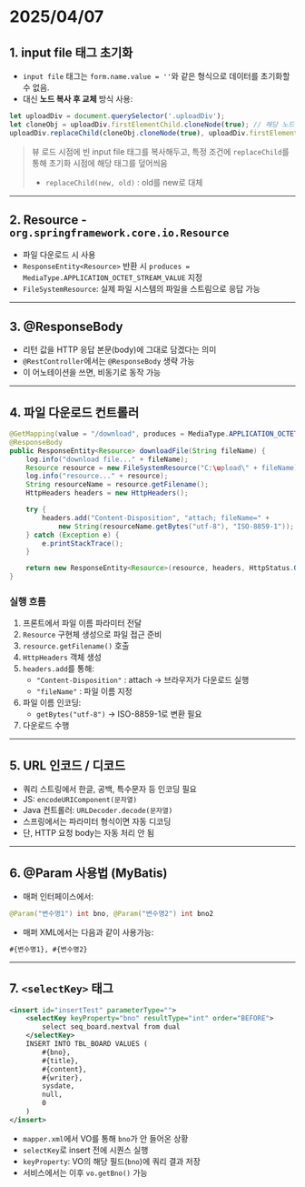 # 2025/04/07

## 1. input file 태그 초기화

- `input file` 태그는 `form.name.value = ''`와 같은 형식으로 데이터를 초기화할 수 없음.
- 대신 **노드 복사 후 교체** 방식 사용:

```javascript
let uploadDiv = document.querySelector('.uploadDiv');
let cloneObj = uploadDiv.firstElementChild.cloneNode(true); // 해당 노드를 복사
uploadDiv.replaceChild(cloneObj.cloneNode(true), uploadDiv.firstElementChild);
```

> 뷰 로드 시점에 빈 input file 태그를 복사해두고, 특정 조건에 `replaceChild`를 통해 초기화 시점에 해당 태그를 덮어씌움  
> - `replaceChild(new, old)` : old를 new로 대체

---

## 2. Resource - `org.springframework.core.io.Resource`

- 파일 다운로드 시 사용
- `ResponseEntity<Resource>` 반환 시 `produces = MediaType.APPLICATION_OCTET_STREAM_VALUE` 지정
- `FileSystemResource`: 실제 파일 시스템의 파일을 스트림으로 응답 가능

---

## 3. @ResponseBody

- 리턴 값을 HTTP 응답 본문(body)에 그대로 담겠다는 의미
- `@RestController`에서는 `@ResponseBody` 생략 가능
- 이 어노테이션을 쓰면, 비동기로 동작 가능
---

## 4. 파일 다운로드 컨트롤러

```java
@GetMapping(value = "/download", produces = MediaType.APPLICATION_OCTET_STREAM_VALUE)
@ResponseBody
public ResponseEntity<Resource> downloadFile(String fileName) {
    log.info("download file..." + fileName);
    Resource resource = new FileSystemResource("C:\upload\" + fileName);
    log.info("resource..." + resource);
    String resourceName = resource.getFilename();
    HttpHeaders headers = new HttpHeaders();

    try {
        headers.add("Content-Disposition", "attach; fileName=" +
            new String(resourceName.getBytes("utf-8"), "ISO-8859-1"));
    } catch (Exception e) {
        e.printStackTrace();
    }

    return new ResponseEntity<Resource>(resource, headers, HttpStatus.OK);
}
```

### 실행 흐름
1. 프론트에서 파일 이름 파라미터 전달
2. `Resource` 구현체 생성으로 파일 접근 준비
3. `resource.getFilename()` 호출
4. `HttpHeaders` 객체 생성
5. `headers.add`를 통해:
   - `"Content-Disposition"` : attach → 브라우저가 다운로드 실행
   - `"fileName"` : 파일 이름 지정
6. 파일 이름 인코딩:
   - `getBytes("utf-8")` → ISO-8859-1로 변환 필요
7. 다운로드 수행

---

## 5. URL 인코드 / 디코드

- 쿼리 스트링에서 한글, 공백, 특수문자 등 인코딩 필요
- JS: `encodeURIComponent(문자열)`
- Java 컨트롤러: `URLDecoder.decode(문자열)`
- 스프링에서는 파라미터 형식이면 자동 디코딩
- 단, HTTP 요청 body는 자동 처리 안 됨

---

## 6. @Param 사용법 (MyBatis)

- 매퍼 인터페이스에서:

```java
@Param("변수명1") int bno, @Param("변수명2") int bno2
```

- 매퍼 XML에서는 다음과 같이 사용가능:

```xml
#{변수명1}, #{변수명2}
```

---

## 7. `<selectKey>` 태그

```xml
<insert id="insertTest" parameterType="">
    <selectKey keyProperty="bno" resultType="int" order="BEFORE">
        select seq_board.nextval from dual
    </selectKey>
    INSERT INTO TBL_BOARD VALUES (
        #{bno},
        #{title},
        #{content},
        #{writer},
        sysdate,
        null,
        0
    )
</insert>
```

- `mapper.xml`에서 VO를 통해 `bno`가 안 들어온 상황
- `selectKey`로 insert 전에 시퀀스 실행
- `keyProperty`: VO의 해당 필드(`bno`)에 쿼리 결과 저장
- 서비스에서는 이후 `vo.getBno()` 가능
